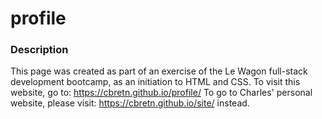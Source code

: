 # profile

### Description

This page was created as part of an exercise of the Le Wagon full-stack development bootcamp, as an initiation to HTML and CSS.
To visit this website, go to: https://cbretn.github.io/profile/
To go to Charles' personal website, please visit: https://cbretn.github.io/site/  instead.
